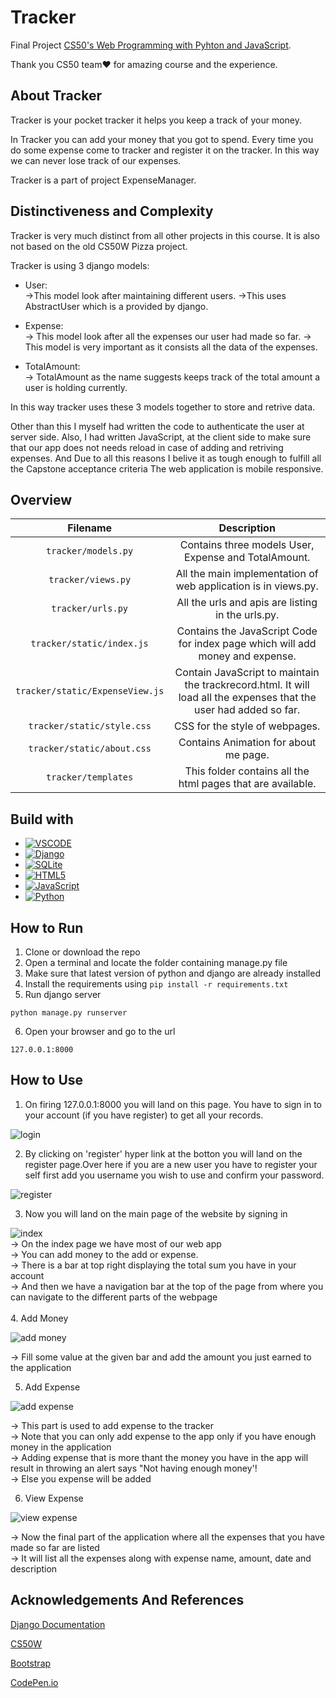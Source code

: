 # Tracker
Final Project [CS50's Web Programming with Pyhton and JavaScript](https://cs50.harvard.edu/web).

Thank you CS50 team❤️ for amazing course and the experience.

## About Tracker
Tracker is your pocket tracker it helps you keep a track of your money.

In Tracker you can add your money that you got to spend.
Every time you do some expense come to tracker and register it on the tracker.
In this way we can never lose track of our expenses.

Tracker is a part of project ExpenseManager.

## Distinctiveness and Complexity

Tracker is very much distinct from all other projects in this course.
It is also not based on the old CS50W Pizza project.

Tracker is using 3 django models:
  * User: <br>
  ->This model look after maintaining different users.
  ->This uses AbstractUser which is a provided by django.
  
  * Expense:<br>
  -> This model look after all the expenses our user had made so far.
  -> This model is very important as it consists all the data of the expenses.
  
  * TotalAmount:<br>
  -> TotalAmount as the name suggests keeps track of the total amount a user is holding currently.
  
 In this way tracker uses these 3 models together to store and retrive data.
 
Other than this I myself had written the code to authenticate the user at server side. Also, I had written JavaScript,
at the client side to make sure that our app does not needs reload in case of adding and retriving expenses.
And Due to all this reasons I belive it as tough enough to fulfill all the Capstone acceptance criteria
The web application is mobile responsive.

## Overview

|   Filename    |   Description|
| :---: | :---: |
| ``tracker/models.py`` | Contains three models User, Expense and TotalAmount.  |
| ``tracker/views.py``  | All the main implementation of web application is in views.py.    |
| ``tracker/urls.py``   | All the urls and apis are listing in the urls.py. |
| ``tracker/static/index.js``   | Contains the JavaScript Code for index page which will add money and expense. |
| ``tracker/static/ExpenseView.js`` | Contain JavaScript to maintain the trackrecord.html. It will load all the expenses that the user had added so far.    |
| ``tracker/static/style.css``  | CSS for the style of webpages.    |
| ``tracker/static/about.css``  | Contains Animation for about me page. |
| ``tracker/templates`` | This folder contains all the html pages that are available.   |

## Build with

* [![VSCODE](https://img.shields.io/badge/Visual%20Studio%20Code-0078d7.svg?style=for-the-badge&logo=visual-studio-code&logoColor=white)](https://code.visualstudio.com/docs)
* [![Django](https://img.shields.io/badge/django-%23092E20.svg?style=for-the-badge&logo=django&logoColor=white)](https://docs.djangoproject.com/en/4.1/)
* [![SQLite](https://img.shields.io/badge/sqlite-%2307405e.svg?style=for-the-badge&logo=sqlite&logoColor=white)](https://www.sqlite.org/index.html)
* [![HTML5](https://img.shields.io/badge/html5-%23E34F26.svg?style=for-the-badge&logo=html5&logoColor=white)](https://developer.mozilla.org/en-US/docs/Web/HTML)
* [![JavaScript](https://img.shields.io/badge/javascript-%23323330.svg?style=for-the-badge&logo=javascript&logoColor=%23F7DF1E)](https://developer.mozilla.org/en-US/docs/Web/JavaScript)
* [![Python](https://img.shields.io/badge/python-3670A0?style=for-the-badge&logo=python&logoColor=ffdd54)](https://www.python.org/)

## How to Run
1. Clone or download the repo
2. Open a terminal and locate the folder containing manage.py file
3. Make sure that latest version of python and django are already installed
4. Install the requirements using ``pip install -r requirements.txt``
5. Run django server
```
python manage.py runserver
```
6. Open your browser and go to the url
```
127.0.0.1:8000
```
## How to Use
1. On firing 127.0.0.1:8000 you will land on this page.
You have to sign in to your account (if you have register) to get all your records. <br>

![login](https://github.com/ujjvaljoshi45/tracker/blob/main/images/login.jpg)

2. By clicking on 'register' hyper link at the botton you will land on the register page.Over here if you are a new user you have to register your self first add you username you wish to use and confirm your password.<br>

![register](https://github.com/ujjvaljoshi45/tracker/blob/main/images/register.jpg)

3. Now you will land on the main page of the website by signing in

![index](https://github.com/ujjvaljoshi45/tracker/blob/main/images/index.jpg)
<br>
-> On the index page we have most of our web app<br>
-> You can add money to the add or expense.<br>
-> There is a bar at top right displaying the total sum you have in your account<br>
-> And then we have a navigation bar at the top of the page from where you can navigate to the different parts of the webpage<br>
<br>
4. Add Money

![add money](https://github.com/ujjvaljoshi45/tracker/blob/main/images/add%20money.jpg)<br>

-> Fill some value at the given bar and add the amount you just earned to the application<br>

5. Add Expense<br>

![add expense](https://github.com/ujjvaljoshi45/tracker/blob/main/images/add%20expense.jpg)<br>

-> This part is used to add expense to the tracker<br>
-> Note that you can only add expense to the app only if you have enough money in the application<br>
-> Adding expense that is more thant the money you have in the app will result in throwing an alert says "Not having enough money'!<br>
-> Else you expense will be added<br>

6. View Expense

![view expense](https://github.com/ujjvaljoshi45/tracker/blob/main/images/view%20expense.jpg)

-> Now the final part of the application where all the expenses that you have made so far are listed<br>
-> It will list all the expenses along with expense name, amount, date and description<br>


## Acknowledgements And References

[Django Documentation](https://docs.djangoproject.com/en/)

[CS50W](https://cs50.harvard.edu/web/2020/)

[Bootstrap](https://getbootstrap.com/)

[CodePen.io](https://codepen.io/bennettfeely/pen/DrNgoO)
